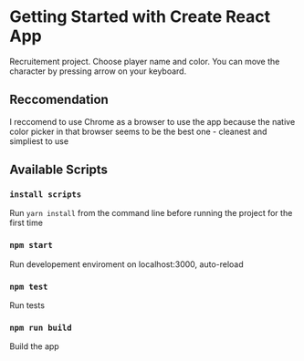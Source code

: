 # Getting Started with Create React App

Recruitement project.
Choose player name and color.
You can move the character by pressing arrow on your keyboard.

## Reccomendation

I reccomend to use Chrome as a browser to use the app because the native color picker in that browser seems to be the best one - cleanest and simpliest to use

## Available Scripts

### `install scripts`

Run `yarn install` from the command line before running the project for the first time


### `npm start`

Run developement enviroment on localhost:3000, auto-reload

### `npm test`

Run tests

### `npm run build`

Build the app

